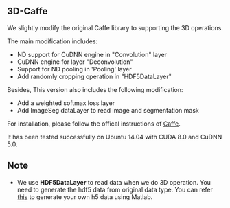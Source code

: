 ## 3D-Caffe

We slightly modify the original Caffe library to supporting the 3D operations. 

The main modification includes:
* ND support for CuDNN engine in "Convolution" layer 
* CuDNN engine for layer "Deconvolution"
* Support for ND pooling in 'Pooling' layer
* Add randomly cropping operation in "HDF5DataLayer"

Besides, This version also includes the following modification:

* Add a weighted softmax loss layer
* Add ImageSeg dataLayer to read image and segmentation mask


For installation, please follow the offical instructions of [Caffe](http://caffe.berkeleyvision.org/installation.html).

It has been tested successfully on Ubuntu 14.04 with CUDA 8.0 and CuDNN 5.0.

## Note
- We use **HDF5DataLayer** to read data when we do 3D operation. You need to generate the hdf5 data from original data type. You can refer [this](https://github.com/BVLC/caffe/tree/master/matlab/hdf5creation) to generate your own h5 data using Matlab.
